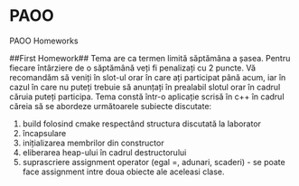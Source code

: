 # PAOO
PAOO Homeworks

##First Homework##
Tema are ca termen limită săptămâna a șasea. Pentru fiecare întârziere de o săptămână veți fi penalizați cu 2 puncte. 
Vă recomandăm să veniți în slot-ul orar în care ați participat până acum, iar în cazul în care nu puteți trebuie să anunțați în prealabil slotul orar în cadrul căruia puteți participa.
Tema constă într-o aplicație scrisă în c++ în cadrul căreia să se abordeze următoarele subiecte discutate:
1. build folosind cmake respectând structura discutată la laborator 
2. încapsulare 
3. inițializarea membrilor din constructor 
4. eliberarea heap-ului în cadrul destructorului 
5. suprascriere assignment operator (egal =, adunari, scaderi) - se poate face assignment intre doua obiecte ale aceleasi clase.

